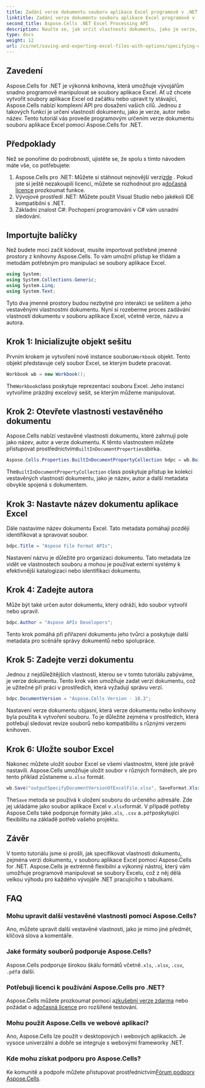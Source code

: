 ```yaml
---
title: Zadání verze dokumentu souboru aplikace Excel programově v .NET
linktitle: Zadání verze dokumentu souboru aplikace Excel programově v .NET
second_title: Aspose.Cells .NET Excel Processing API
description: Naučte se, jak určit vlastnosti dokumentu, jako je verze, autor a název, v souboru aplikace Excel programově pomocí Aspose.Cells for .NET pomocí podrobných pokynů.
type: docs
weight: 12
url: /cs/net/saving-and-exporting-excel-files-with-options/specifying-document-version-of-excel-file/
---
```

## Zavedení
Aspose.Cells for .NET je výkonná knihovna, která umožňuje vývojářům snadno programově manipulovat se soubory aplikace Excel. Ať už chcete vytvořit soubory aplikace Excel od začátku nebo upravit ty stávající, Aspose.Cells nabízí komplexní API pro dosažení vašich cílů. Jednou z takových funkcí je určení vlastností dokumentu, jako je verze, autor nebo název. Tento tutoriál vás provede programovým určením verze dokumentu souboru aplikace Excel pomocí Aspose.Cells for .NET.
## Předpoklady
Než se ponoříme do podrobností, ujistěte se, že spolu s tímto návodem máte vše, co potřebujete:
1. Aspose.Cells pro .NET: Můžete si stáhnout nejnovější verzi[zde](https://releases.aspose.com/cells/net/) . Pokud jste si ještě nezakoupili licenci, můžete se rozhodnout pro a[dočasná licence](https://purchase.aspose.com/temporary-license/) prozkoumat funkce.
2. Vývojové prostředí .NET: Můžete použít Visual Studio nebo jakékoli IDE kompatibilní s .NET.
3. Základní znalost C#: Pochopení programování v C# vám usnadní sledování.
## Importujte balíčky
Než budete moci začít kódovat, musíte importovat potřebné jmenné prostory z knihovny Aspose.Cells. To vám umožní přístup ke třídám a metodám potřebným pro manipulaci se soubory aplikace Excel.
```csharp
using System;
using System.Collections.Generic;
using System.Linq;
using System.Text;
```
Tyto dva jmenné prostory budou nezbytné pro interakci se sešitem a jeho vestavěnými vlastnostmi dokumentu.
Nyní si rozeberme proces zadávání vlastností dokumentu v souboru aplikace Excel, včetně verze, názvu a autora.
## Krok 1: Inicializujte objekt sešitu
 Prvním krokem je vytvoření nové instance souboru`Workbook` objekt. Tento objekt představuje celý soubor Excel, se kterým budete pracovat.
```csharp
Workbook wb = new Workbook();
```
 The`Workbook`class poskytuje reprezentaci souboru Excel. Jeho instancí vytvoříme prázdný excelový sešit, se kterým můžeme manipulovat.
## Krok 2: Otevřete vlastnosti vestavěného dokumentu
 Aspose.Cells nabízí vestavěné vlastnosti dokumentu, které zahrnují pole jako název, autor a verze dokumentu. K těmto vlastnostem můžete přistupovat prostřednictvím`BuiltInDocumentProperties`sbírka.
```csharp
Aspose.Cells.Properties.BuiltInDocumentPropertyCollection bdpc = wb.BuiltInDocumentProperties;
```
 The`BuiltInDocumentPropertyCollection` class poskytuje přístup ke kolekci vestavěných vlastností dokumentu, jako je název, autor a další metadata obvykle spojená s dokumentem.
## Krok 3: Nastavte název dokumentu aplikace Excel
Dále nastavíme název dokumentu Excel. Tato metadata pomáhají později identifikovat a spravovat soubor.
```csharp
bdpc.Title = "Aspose File Format APIs";
```
Nastavení názvu je důležité pro organizaci dokumentu. Tato metadata lze vidět ve vlastnostech souboru a mohou je používat externí systémy k efektivnější katalogizaci nebo identifikaci dokumentu.
## Krok 4: Zadejte autora
Může být také určen autor dokumentu, který odráží, kdo soubor vytvořil nebo upravil.
```csharp
bdpc.Author = "Aspose APIs Developers";
```
Tento krok pomáhá při přiřazení dokumentu jeho tvůrci a poskytuje další metadata pro scénáře správy dokumentů nebo spolupráce.
## Krok 5: Zadejte verzi dokumentu
Jednou z nejdůležitějších vlastností, kterou se v tomto tutoriálu zabýváme, je verze dokumentu. Tento krok vám umožňuje zadat verzi dokumentu, což je užitečné při práci v prostředích, která vyžadují správu verzí.
```csharp
bdpc.DocumentVersion = "Aspose.Cells Version - 18.3";
```
Nastavení verze dokumentu objasní, která verze dokumentu nebo knihovny byla použita k vytvoření souboru. To je důležité zejména v prostředích, která potřebují sledovat revize souborů nebo kompatibilitu s různými verzemi knihoven.
## Krok 6: Uložte soubor Excel
 Nakonec můžete uložit soubor Excel se všemi vlastnostmi, které jste právě nastavili. Aspose.Cells umožňuje uložit soubor v různých formátech, ale pro tento příklad zůstaneme u`.xlsx` formát.
```csharp
wb.Save("outputSpecifyDocumentVersionOfExcelFile.xlsx", SaveFormat.Xlsx);
```
 The`Save` metoda se používá k uložení souboru do určeného adresáře. Zde jej ukládáme jako soubor aplikace Excel v`.xlsx`formát. V případě potřeby Aspose.Cells také podporuje formáty jako`.xls`, `.csv` a`.pdf`poskytující flexibilitu na základě potřeb vašeho projektu.
## Závěr
V tomto tutoriálu jsme si prošli, jak specifikovat vlastnosti dokumentu, zejména verzi dokumentu, v souboru aplikace Excel pomocí Aspose.Cells for .NET. Aspose.Cells je extrémně flexibilní a výkonný nástroj, který vám umožňuje programově manipulovat se soubory Excelu, což z něj dělá velkou výhodu pro každého vývojáře .NET pracujícího s tabulkami.
## FAQ
### Mohu upravit další vestavěné vlastnosti pomocí Aspose.Cells?  
Ano, můžete upravit další vestavěné vlastnosti, jako je mimo jiné předmět, klíčová slova a komentáře.
### Jaké formáty souborů podporuje Aspose.Cells?  
 Aspose.Cells podporuje širokou škálu formátů včetně`.xls`, `.xlsx`, `.csv`, `.pdf`a další.
### Potřebuji licenci k používání Aspose.Cells pro .NET?  
 Aspose.Cells můžete prozkoumat pomocí a[zkušební verze zdarma](https://releases.aspose.com/) nebo požádat o a[dočasná licence](https://purchase.aspose.com/temporary-license/) pro rozšířené testování.
### Mohu použít Aspose.Cells ve webové aplikaci?  
Ano, Aspose.Cells lze použít v desktopových i webových aplikacích. Je vysoce univerzální a dobře se integruje s webovými frameworky .NET.
### Kde mohu získat podporu pro Aspose.Cells?  
 Ke komunitě a podpoře můžete přistupovat prostřednictvím[Fórum podpory Aspose.Cells](https://forum.aspose.com/c/cells/9).
